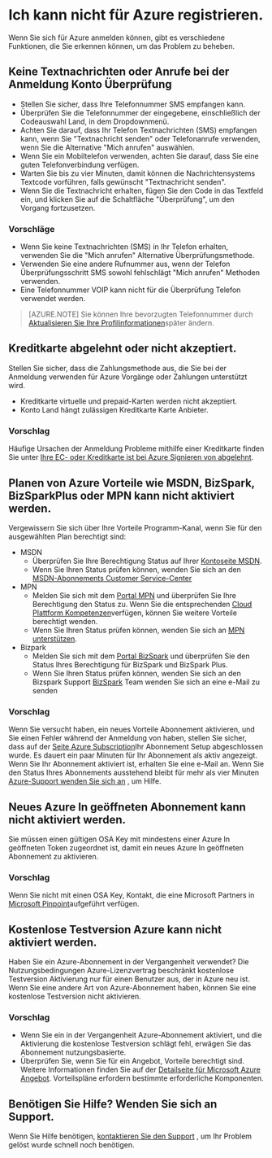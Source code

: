 <properties
    pageTitle="Behandeln von Problemen mit Azure melden Sie sich nach oben Probleme | Microsoft Azure"
    description="Beschreibt, wie Sie einige häufige Azure Behandlung von Problemen nach oben."
    services=""
    documentationCenter=""
    authors="JiangChen79"
    manager="felixwu"
    editor=""
    tags="billing,top-support-issue"/>

<tags
    ms.service="billing"
    ms.workload="na"
    ms.tgt_pltfrm="ibiza"
    ms.devlang="na"
    ms.topic="article"
    ms.date="10/25/2016"
    ms.author="cjiang"/>

# <a name="i-cant-sign-up-for-azure"></a>Ich kann nicht für Azure registrieren.

Wenn Sie sich für Azure anmelden können, gibt es verschiedene Funktionen, die Sie erkennen können, um das Problem zu beheben.

## <a name="no-text-messages-or-calls-during-sign-up-account-verification"></a>Keine Textnachrichten oder Anrufe bei der Anmeldung Konto Überprüfung 

- Stellen Sie sicher, dass Ihre Telefonnummer SMS empfangen kann.
- Überprüfen Sie die Telefonnummer der eingegebene, einschließlich der Codeauswahl Land, in dem Dropdownmenü.
- Achten Sie darauf, dass Ihr Telefon Textnachrichten (SMS) empfangen kann, wenn Sie "Textnachricht senden" oder Telefonanrufe verwenden, wenn Sie die Alternative "Mich anrufen" auswählen.
- Wenn Sie ein Mobiltelefon verwenden, achten Sie darauf, dass Sie eine guten Telefonverbindung verfügen.
- Warten Sie bis zu vier Minuten, damit können die Nachrichtensystems Textcode vorführen, falls gewünscht "Textnachricht senden".
- Wenn Sie die Textnachricht erhalten, fügen Sie den Code in das Textfeld ein, und klicken Sie auf die Schaltfläche "Überprüfung", um den Vorgang fortzusetzen.

### <a name="suggestions"></a>Vorschläge

- Wenn Sie keine Textnachrichten (SMS) in Ihr Telefon erhalten, verwenden Sie die "Mich anrufen" Alternative Überprüfungsmethode.
- Verwenden Sie eine andere Rufnummer aus, wenn der Telefon Überprüfungsschritt SMS sowohl fehlschlägt "Mich anrufen" Methoden verwenden.
- Eine Telefonnummer VOIP kann nicht für die Überprüfung Telefon verwendet werden.

>[AZURE.NOTE] Sie können Ihre bevorzugten Telefonnummer durch [Aktualisieren Sie Ihre Profilinformationen](billing-how-to-change-azure-account-profile.md)später ändern.

## <a name="credit-card-declined-or-not-accepted"></a>Kreditkarte abgelehnt oder nicht akzeptiert.

Stellen Sie sicher, dass die Zahlungsmethode aus, die Sie bei der Anmeldung verwenden für Azure Vorgänge oder Zahlungen unterstützt wird.

- Kreditkarte virtuelle und prepaid-Karten werden nicht akzeptiert.
- Konto Land hängt zulässigen Kreditkarte Karte Anbieter.

### <a name="suggestion"></a>Vorschlag

Häufige Ursachen der Anmeldung Probleme mithilfe einer Kreditkarte finden Sie unter [Ihre EC- oder Kreditkarte ist bei Azure Signieren von abgelehnt](billing-credit-card-fails-during-azure-sign-up.md).

## <a name="cant-activate-azure-benefit-plan-like-msdn-bizspark-bizsparkplus-or-mpn"></a>Planen von Azure Vorteile wie MSDN, BizSpark, BizSparkPlus oder MPN kann nicht aktiviert werden.

Vergewissern Sie sich über Ihre Vorteile Programm-Kanal, wenn Sie für den ausgewählten Plan berechtigt sind:

- MSDN
    - Überprüfen Sie Ihre Berechtigung Status auf Ihrer [Kontoseite MSDN](https://msdn.microsoft.com/subscriptions/manage/default.aspx).
    - Wenn Sie Ihren Status prüfen können, wenden Sie sich an den [MSDN-Abonnements Customer Service-Center](https://msdn.microsoft.com/subscriptions/contactus.aspx)
- MPN
    - Melden Sie sich mit dem [Portal MPN](https://mspartner.microsoft.com/en/us/Pages/Locale.aspx) und überprüfen Sie Ihre Berechtigung den Status zu. Wenn Sie die entsprechenden [Cloud Plattform Kompetenzen](https://mspartner.microsoft.com/en/us/pages/membership/cloud-platform-competency.aspx)verfügen, können Sie weitere Vorteile berechtigt wenden.
    - Wenn Sie Ihren Status prüfen können, wenden Sie sich an [MPN unterstützen](https://mspartner.microsoft.com/en/us/Pages/Support/Premium/contact-support.aspx).
- Bizpark
    - Melden Sie sich mit dem [Portal BizSpark](https://www.microsoft.com/bizspark/default.aspx#start-two) und überprüfen Sie den Status Ihres Berechtigung für BizSpark und BizSpark Plus.
    - Wenn Sie Ihren Status prüfen können, wenden Sie sich an den Bizspark Support [BizSpark](mailto:bizspark@microsoft.com?subject=BizSpark%20Support&body=Thank%20you%20for%20contacting%20BizSpark.%20Please%20provide%20as%20much%20of%20the%20following%20information%20as%20possible,%20as%20it%20will%20help%20expedite%20our%20response%20to%20you.%0aContact%20name:%0aStartup%20name:%0aMicrosoft%20Account/Live%20ID:%0aSpecific%20description%20of%20issue%20experienced%20or%20question:%0a%0aThank%20you,%0a%0aThe%20BizSpark%20Team) Team wenden Sie sich an eine e-Mail zu senden

### <a name="suggestion"></a>Vorschlag

Wenn Sie versucht haben, ein neues Vorteile Abonnement aktivieren, und Sie einen Fehler während der Anmeldung von haben, stellen Sie sicher, dass auf der [Seite Azure Subscription](http://account.windowsazure.com/Subscriptions)Ihr Abonnement Setup abgeschlossen wurde. Es dauert ein paar Minuten für Ihr Abonnement als aktiv angezeigt. Wenn Sie Ihr Abonnement aktiviert ist, erhalten Sie eine e-Mail an. Wenn Sie den Status Ihres Abonnements ausstehend bleibt für mehr als vier Minuten [Azure-Support wenden Sie sich an](http://go.microsoft.com/fwlink/?linkid=544831&clcid=0x409) , um Hilfe.

## <a name="cant-activate-new-azure-in-open-subscription"></a>Neues Azure In geöffneten Abonnement kann nicht aktiviert werden.

Sie müssen einen gültigen OSA Key mit mindestens einer Azure In geöffneten Token zugeordnet ist, damit ein neues Azure In geöffneten Abonnement zu aktivieren.

### <a name="suggestion"></a>Vorschlag

Wenn Sie nicht mit einen OSA Key, Kontakt, die eine Microsoft Partners in [Microsoft Pinpoint](http://pinpoint.microsoft.com/)aufgeführt verfügen.

## <a name="cant-activate-azure-free-trial"></a>Kostenlose Testversion Azure kann nicht aktiviert werden.

Haben Sie ein Azure-Abonnement in der Vergangenheit verwendet? Die Nutzungsbedingungen Azure-Lizenzvertrag beschränkt kostenlose Testversion Aktivierung nur für einen Benutzer aus, der in Azure neu ist. Wenn Sie eine andere Art von Azure-Abonnement haben, können Sie eine kostenlose Testversion nicht aktivieren.

### <a name="suggestion"></a>Vorschlag

-  Wenn Sie ein in der Vergangenheit Azure-Abonnement aktiviert, und die Aktivierung die kostenlose Testversion schlägt fehl, erwägen Sie das Abonnement nutzungsbasierte. 
-  Überprüfen Sie, wenn Sie für ein Angebot, Vorteile berechtigt sind. Weitere Informationen finden Sie auf der [Detailseite für Microsoft Azure Angebot](https://azure.microsoft.com/support/legal/offer-details/). Vorteilspläne erfordern bestimmte erforderliche Komponenten.

## <a name="need-help-contact-support"></a>Benötigen Sie Hilfe? Wenden Sie sich an Support. 

Wenn Sie Hilfe benötigen, [kontaktieren Sie den Support](https://portal.azure.com/?#blade/Microsoft_Azure_Support/HelpAndSupportBlade) , um Ihr Problem gelöst wurde schnell noch benötigen. 
